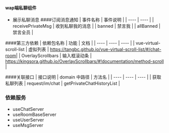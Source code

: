 
#### wap端私聊组件
- 展示私聊消息
####订阅消息通知
| 事件名称 | 事件说明 |
| ---- | ---- |
| receivePrivateMsg | 收到私聊我的消息 |
| banned | 禁言我 |
| allBanned | 禁言全员 |

####第三方依赖
| 依赖包名称 | 功能 | 文档 |
| ---- | ---- | ---- |
| vue-virtual-scroll-list | 虚拟列表 | <https://tangbc.github.io/vue-virtual-scroll-list/#/chat-room>|
| OverlayScrollbars | 输入框滚动条 | <https://kingsora.github.io/OverlayScrollbars/#!documentation/method-scroll> |

####关联接口
| 接口说明 | domain 中路径 | 方法名 |
| ---- | ---- | ---- |
| 获取私聊列表 | request/im/chat | getPrivateChatHistoryList |

### 依赖服务

- useChatServer
- useRoomBaseServer
- useUserServer
- useMsgServer
